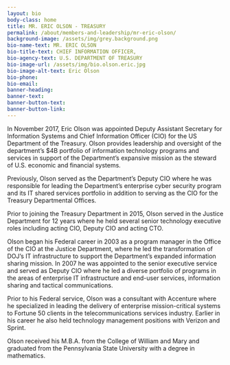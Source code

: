 ```yaml
---
layout: bio
body-class: home
title: MR. ERIC OLSON - TREASURY
permalink: /about/members-and-leadership/mr-eric-olson/
background-image: /assets/img/grey.background.png
bio-name-text: MR. ERIC OLSON
bio-title-text: CHIEF INFORMATION OFFICER,
bio-agency-text: U.S. DEPARTMENT OF TREASURY
bio-image-url: /assets/img/bio.olson.eric.jpg
bio-image-alt-text: Eric Olson
bio-phone: 
bio-email: 
banner-heading: 
banner-text: 
banner-button-text: 
banner-button-link: 
---
```

In November 2017, Eric Olson was appointed Deputy Assistant Secretary for Information Systems and Chief Information Officer (CIO) for the US Department of the Treasury.  Olson provides leadership and oversight of the department’s $4B portfolio of information technology programs and services in support of the Department’s expansive mission as the steward of U.S. economic and financial systems.

Previously, Olson served as the Department’s Deputy CIO where he was responsible for leading the Department’s enterprise cyber security program and its IT shared services portfolio in addition to serving as the CIO for the Treasury Departmental Offices.

Prior to joining the Treasury Department in 2015, Olson served in the Justice Department for 12 years where he held several senior technology executive roles including acting CIO, Deputy CIO and acting CTO.

Olson began his Federal career in 2003 as a program manager in the Office of the CIO at the Justice Department, where he led the transformation of DOJ’s IT infrastructure to support the Department’s expanded information sharing mission.  In 2007 he was appointed to the senior executive service and served as Deputy CIO where he led a diverse portfolio of programs in the areas of enterprise IT infrastructure and end-user services, information sharing and tactical communications.

Prior to his Federal service, Olson was a consultant with Accenture where he specialized in leading the delivery of enterprise mission-critical systems to Fortune 50 clients in the telecommunications services industry.  Earlier in his career he also held technology management positions with Verizon and Sprint.

Olson received his M.B.A. from the College of William and Mary and graduated from the Pennsylvania State University with a degree in mathematics.  
